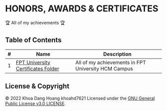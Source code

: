 # HONORS, AWARDS & CERTIFICATES

:trophy: All of my achievements :trophy:

## Table of Contents
#| Name | Description 
-| ---- | ----------- 
1| [FPT University Certificates Folder](./1.fpt_university) | All of my achievements in FPT University HCM Campus

## License & Copyright
&copy; 2022 Khoa Dang Hoang khoahd7621 Licensed under the [GNU General Public License v3.0 LICENSE]().
